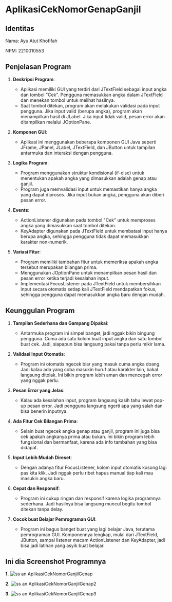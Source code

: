 # AplikasiCekNomorGenapGanjil

## Identitas
Nama: Ayu Atut Khofifah

NPM: 2210010553

## Penjelasan Program

1. **Deskripsi Program**:
   - Aplikasi memiliki GUI yang terdiri dari JTextField sebagai input angka dan tombol "Cek". Pengguna memasukkan angka dalam JTextField dan menekan tombol untuk melihat hasilnya.
   - Saat tombol ditekan, program akan melakukan validasi pada input pengguna. Jika input valid (berupa angka), program akan menampilkan hasil di JLabel. Jika input tidak valid, pesan error akan ditampilkan melalui JOptionPane.

2. **Komponen GUI**:
   - Aplikasi ini menggunakan beberapa komponen GUI Java seperti JFrame, JPanel, JLabel, JTextField, dan JButton untuk tampilan antarmuka dan interaksi dengan pengguna.

3. **Logika Program**:
   - Program menggunakan struktur kondisional (if-else) untuk menentukan apakah angka yang dimasukkan adalah genap atau ganjil.
   - Program juga memvalidasi input untuk memastikan hanya angka yang dapat diproses. Jika input bukan angka, pengguna akan diberi pesan error.

4. **Events**:
   - ActionListener digunakan pada tombol "Cek" untuk memproses angka yang dimasukkan saat tombol ditekan.
   - KeyAdapter digunakan pada JTextField untuk membatasi input hanya berupa angka, sehingga pengguna tidak dapat memasukkan karakter non-numerik.

5. **Variasi Fitur**:
   - Program memiliki tambahan fitur untuk memeriksa apakah angka tersebut merupakan bilangan prima.
   - Menggunakan JOptionPane untuk menampilkan pesan hasil dan pesan error ketika terjadi kesalahan input.
   - Implementasi FocusListener pada JTextField untuk membersihkan input secara otomatis setiap kali JTextField mendapatkan fokus, sehingga pengguna dapat memasukkan angka baru dengan mudah.

## Keunggulan Program 

1. **Tampilan Sederhana dan Gampang Dipakai**:
   - Antarmuka program ini simpel banget, jadi nggak bikin bingung pengguna. Cuma ada satu kolom buat input angka dan satu tombol buat cek. Jadi, siapapun bisa langsung pakai tanpa perlu mikir lama.

2. **Validasi Input Otomatis**:
   - Program ini otomatis ngecek biar yang masuk cuma angka doang. Jadi kalau ada yang coba masukin huruf atau karakter lain, bakal langsung ditolak. Ini bikin program lebih aman dan mencegah error yang nggak perlu.

3. **Pesan Error yang Jelas**:
   - Kalau ada kesalahan input, program langsung kasih tahu lewat pop-up pesan error. Jadi pengguna langsung ngerti apa yang salah dan bisa benerin inputnya.

4. **Ada Fitur Cek Bilangan Prima**:
   - Selain buat ngecek angka genap atau ganjil, program ini juga bisa cek apakah angkanya prima atau bukan. Ini bikin program lebih fungsional dan bermanfaat, karena ada info tambahan yang bisa didapat.

5. **Input Lebih Mudah Direset**:
   - Dengan adanya fitur FocusListener, kolom input otomatis kosong lagi pas kita klik. Jadi nggak perlu ribet hapus manual tiap kali mau masukin angka baru.

6. **Cepat dan Responsif**:
   - Program ini cukup ringan dan responsif karena logika programnya sederhana. Jadi hasilnya bisa langsung muncul begitu tombol ditekan tanpa delay.

7. **Cocok buat Belajar Pemrograman GUI**:
   - Program ini bagus banget buat yang lagi belajar Java, terutama pemrograman GUI. Komponennya lengkap, mulai dari JTextField, JButton, sampai listener macam ActionListener dan KeyAdapter, jadi bisa jadi latihan yang asyik buat belajar.

## Ini dia Screenshot Programnya

**1.** ![ss an AplikasiCekNomorGanjilGenap](https://github.com/user-attachments/assets/f5222125-1a3d-4594-b184-7c46447ba1d2)


**2.** ![ss an AplikasiCekNomorGanjilGenap2](https://github.com/user-attachments/assets/dc0657ce-9b93-49ae-8897-71c3750dd1d8)


**3.** ![ss an AplikasiCekNomorGanjilGenap3](https://github.com/user-attachments/assets/86bf3a0d-8c4b-41c5-a219-c5b0385a6e7c)


